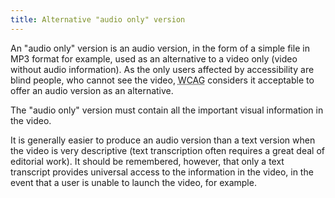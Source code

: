 ```yaml
---
title: Alternative "audio only" version
---
```


An "audio only" version is an audio version, in the form of a simple file in MP3 format for example, used as an alternative to a video only (video without audio information). As the only users affected by accessibility are blind people, who cannot see the video, <abbr lang="en" title="web content accessibility guidelines">WCAG</abbr> considers it acceptable to offer an audio version as an alternative.

The "audio only" version must contain all the important visual information in the video.

It is generally easier to produce an audio version than a text version when the video is very descriptive (text transcription often requires a great deal of editorial work). It should be remembered, however, that only a text transcript provides universal access to the information in the video, in the event that a user is unable to launch the video, for example.
